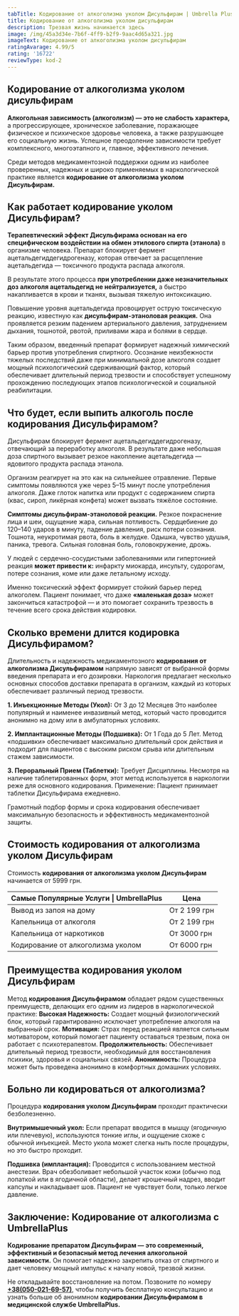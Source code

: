 ```yaml
---
tabTitle: Кодирование от алкоголизма уколом Дисульфирам | Umbrella Plus | От 5999 грн
title: Кодирование от алкоголизма уколом дисульфирам
description: Трезвая жизнь начинается здесь
image: /img/45a3d34e-7b6f-4ff9-b2f9-9aac4d65a321.jpg
imageText: Кодирование от алкоголизма уколом дисульфирам
ratingAvarage: 4.99/5
rating: '16722'
reviewType: kod-2
---
```


## Кодирование от алкоголизма уколом дисульфирам

**Алкогольная зависимость (алкоголизм) — это не слабость характера,** а прогрессирующее, хроническое заболевание, поражающее физическое и психическое здоровье человека, а также разрушающее его социальную жизнь. Успешное преодоление зависимости требует комплексного, многоэтапного и, главное, эффективного лечения.

Среди методов медикаментозной поддержки одним из наиболее проверенных, надежных и широко применяемых в наркологической практике является **кодирование от алкоголизма уколом Дисульфирам.**

## Как работает кодирование уколом Дисульфирам?

**Терапевтический эффект Дисульфирама основан на его специфическом воздействии на обмен этилового спирта (этанола)** в организме человека. Препарат блокирует фермент ацетальдегиддегидрогеназу, которая отвечает за расщепление ацетальдегида — токсичного продукта распада алкоголя.

В результате этого процесса **при употреблении даже незначительных доз алкоголя ацетальдегид не нейтрализуется,** а быстро накапливается в крови и тканях, вызывая тяжелую интоксикацию.

Повышение уровня ацетальдегида провоцирует острую токсическую реакцию, известную как **дисульфирам-этаноловая реакция.** Она проявляется резким падением артериального давления, затруднением дыхания, тошнотой, рвотой, приливами жара и болями в сердце.

Таким образом, введенный препарат формирует надежный химический барьер против употребления спиртного. Осознание неизбежности тяжелых последствий даже при минимальной дозе алкоголя создает мощный психологический сдерживающий фактор, который обеспечивает длительный период трезвости и способствует успешному прохождению последующих этапов психологической и социальной реабилитации.

## Что будет, если выпить алкоголь после кодирования Дисульфирамом?

Дисульфирам блокирует фермент ацетальдегиддегидрогеназу, отвечающий за переработку алкоголя. В результате даже небольшая доза спиртного вызывает резкое накопление ацетальдегида — ядовитого продукта распада этанола.

Организм реагирует на это как на сильнейшее отравление. Первые симптомы появляются уже через 5–15 минут после употребления алкоголя. Даже глоток напитка или продукт с содержанием спирта (квас, сироп, ликёрная конфета) может вызвать тяжёлое состояние.

**Симптомы дисульфирам-этаноловой реакции.** Резкое покраснение лица и шеи, ощущение жара, сильная потливость. Сердцебиение до 120–140 ударов в минуту, падение давления, риск потери сознания. Тошнота, неукротимая рвота, боль в желудке. Одышка, чувство удушья, паника, тревога. Сильная головная боль, головокружение, дрожь.

У людей с сердечно-сосудистыми заболеваниями или гипертонией реакция **может привести к:** инфаркту миокарда, инсульту, судорогам, потере сознания, коме или даже летальному исходу.

Именно токсический эффект формирует стойкий барьер перед алкоголем. Пациент понимает, что даже **«маленькая доза»** может закончиться катастрофой — и это помогает сохранить трезвость в течение всего срока действия кодировки.

## Сколько времени длится кодировка Дисульфирамом?

Длительность и надежность медикаментозного **кодирования от алкоголизма Дисульфирамом** напрямую зависят от выбранной формы введения препарата и его дозировки. Наркология предлагает несколько основных способов доставки препарата в организм, каждый из которых обеспечивает различный период трезвости.

**1. Инъекционные Методы (Укол):** От 3 до 12 Месяцев Это наиболее популярный и наименее инвазивный метод, который часто проводится анонимно на дому или в амбулаторных условиях.

**2. Имплантационные Методы (Подшивка):** От 1 Года до 5 Лет. Метод «подшивки» обеспечивает максимально длительный срок действия и подходит для пациентов с высоким риском срыва или длительным стажем зависимости.

**3. Пероральный Прием (Таблетки):** Требует Дисциплины. Несмотря на наличие таблетированных форм, этот метод используется в наркологии реже для основного кодирования. Применение: Пациент принимает таблетки Дисульфирама ежедневно.

Грамотный подбор формы и срока кодирования обеспечивает максимальную безопасность и эффективность медикаментозной защиты.

## Стоимость кодирования от алкоголизма уколом Дисульфирам

Стоимость **кодирования от алкоголизма уколом Дисульфирам** начинается от 5999 грн.

| Самые Популярные Услуги \| UmbrellaPlus | Цена         |
| --------------------------------------- | ------------ |
| Вывод из запоя на дому                  | От 2 199 грн |
| Капельница от алкоголя                  | От 2 199 грн |
| Капельница от наркотиков                | От 3000 грн  |
| Кодирование от алкоголизма уколом       | От 6000 грн  |

## Преимущества кодирования уколом Дисульфирам

Метод **кодирования Дисульфирамом** обладает рядом существенных преимуществ, делающих его одним из лидеров в наркологической практике:
**Высокая Надежность:** Создает мощный физиологический блок, который гарантированно исключает употребление алкоголя на выбранный срок.
**Мотивация:** Страх перед реакцией является сильным мотиватором, который помогает пациенту оставаться трезвым, пока он работает с психотерапевтом.
**Продолжительность:** Обеспечивает длительный период трезвости, необходимый для восстановления психики, здоровья и социальных связей.
**Анонимность:** Процедура может быть проведена анонимно в комфортных домашних условиях.

## Больно ли кодироваться от алкоголизма?

Процедура **кодирования уколом Дисульфирам** проходит практически безболезненно.

**Внутримышечный укол:** Если препарат вводится в мышцу (ягодичную или плечевую), используются тонкие иглы, и ощущение схоже с обычной инъекцией. Место укола может слегка ныть после процедуры, но это быстро проходит.

**Подшивка (имплантация):** Проводится с использованием местной анестезии. Врач обезболивает небольшой участок кожи (обычно под лопаткой или в ягодичной области), делает крошечный надрез, вводит капсулы и накладывает шов. Пациент не чувствует боли, только легкое давление.

## Заключение: Кодирование от алкоголизма с UmbrellaPlus

**Кодирование препаратом Дисульфирам — это современный, эффективный и безопасный метод лечения алкогольной зависимости.** Он помогает надежно закрепить отказ от спиртного и дает человеку мощный импульс к началу новой, трезвой жизни.

Не откладывайте восстановление на потом. Позвоните по номеру **[+38(050-021-69-57)](tel:0500216957)**, чтобы получить бесплатную консультацию и узнать больше об анонимном **кодировании Дисульфирамом в медицинской службе UmbrellaPlus.**
